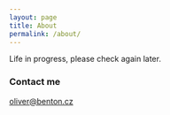 ```yaml
---
layout: page
title: About
permalink: /about/
---
```


Life in progress, please check again later.

### Contact me

[oliver@benton.cz](mailto:oliver@benton.cz)
